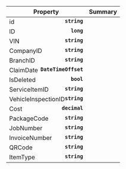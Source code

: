 
| Property | Summary |
|----------|---------|
| id <strong style='float: right;'>``string``</strong> |  |
| ID <strong style='float: right;'>``long``</strong> |  |
| VIN <strong style='float: right;'>``string``</strong> |  |
| CompanyID <strong style='float: right;'>``string``</strong> |  |
| BranchID <strong style='float: right;'>``string``</strong> |  |
| ClaimDate <strong style='float: right;'>``DateTimeOffset``</strong> |  |
| IsDeleted <strong style='float: right;'>``bool``</strong> |  |
| ServiceItemID <strong style='float: right;'>``string``</strong> |  |
| VehicleInspectionID <strong style='float: right;'>``string``</strong> |  |
| Cost <strong style='float: right;'>``decimal``</strong> |  |
| PackageCode <strong style='float: right;'>``string``</strong> |  |
| JobNumber <strong style='float: right;'>``string``</strong> |  |
| InvoiceNumber <strong style='float: right;'>``string``</strong> |  |
| QRCode <strong style='float: right;'>``string``</strong> |  |
| ItemType <strong style='float: right;'>``string``</strong> |  |
